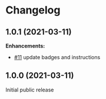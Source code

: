 # Changelog

## 1.0.1 (2021-03-11)
**Enhancements:**

- [#11](https://github.com/castle/castle-react-native/pull/11) update badges and instructions
## 1.0.0 (2021-03-11)
Initial public release
